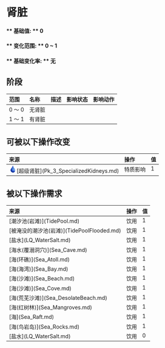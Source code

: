 # 肾脏  
#### ** 基础值: ** 0   
#### ** 变化范围: ** 0 ~ 1  
#### ** 基础变化率: ** 无   
## 阶段  
<table class="table table-bordered" data-toggle="table"  ><thead style=""><tr ><th  style="text-align:left;vertical-align:top;"  >范围</th><th  style="text-align:left;vertical-align:top;"  >名称</th><th  style="text-align:left;vertical-align:top;"  data-sortable="true"  >描述</th><th  style="text-align:left;vertical-align:top;"  data-sortable="true"  >影响状态</th><th  style="text-align:left;vertical-align:top;"  data-sortable="true"  >影响动作</th></tr></thead><tr ><td  style="text-align:left;vertical-align:top;"  >0 ～ 0</td><td  style="text-align:left;vertical-align:top;"  >无肾脏</td><td  style="text-align:left;vertical-align:top;"  ></td><td  style="text-align:left;vertical-align:top;"  ></td><td  style="text-align:left;vertical-align:top;"  ></td></tr><tr ><td  style="text-align:left;vertical-align:top;"  >1 ～ 1</td><td  style="text-align:left;vertical-align:top;"  >有肾脏</td><td  style="text-align:left;vertical-align:top;"  ></td><td  style="text-align:left;vertical-align:top;"  ></td><td  style="text-align:left;vertical-align:top;"  ></td></tr></tbody></table>  
  
## 可被以下操作改变  
<table class="table table-bordered" data-toggle="table"  ><thead style=""><tr ><th  style="text-align:left;vertical-align:top;"  >来源</th><th  style="text-align:left;vertical-align:top;"  >操作</th><th  style="text-align:left;vertical-align:top;"  data-sortable="true"  >值</th></tr></thead><tr ><td  style="text-align:left;vertical-align:top;"  ><div style="width:20px;display:inline-block;text-align:center"><img decoding="async" src="../wiki/Sprite/Thirst.png" href="a.md" style="max-width:20px;max-height:20px;"></div>[超级肾脏](Pk_3_SpecializedKidneys.md)</td><td  style="text-align:left;vertical-align:top;"  >特质影响</td><td  style="text-align:left;vertical-align:top;"  >1</td></tr></tbody></table>  
  
## 被以下操作需求  
<table class="table table-bordered" data-toggle="table"  ><thead style=""><tr ><th  style="text-align:left;vertical-align:top;"  >来源</th><th  style="text-align:left;vertical-align:top;"  >操作</th><th  style="text-align:left;vertical-align:top;"  data-sortable="true"  >值</th></tr></thead><tr ><td  style="text-align:left;vertical-align:top;"  >[潮汐池(岩滩)](TidePool.md)</td><td  style="text-align:left;vertical-align:top;"  >饮用</td><td  style="text-align:left;vertical-align:top;"  >1</td></tr><tr ><td  style="text-align:left;vertical-align:top;"  >[被淹没的潮汐池(岩滩)](TidePoolFlooded.md)</td><td  style="text-align:left;vertical-align:top;"  >饮用</td><td  style="text-align:left;vertical-align:top;"  >1</td></tr><tr ><td  style="text-align:left;vertical-align:top;"  >[盐水](LQ_WaterSalt.md)</td><td  style="text-align:left;vertical-align:top;"  >饮用</td><td  style="text-align:left;vertical-align:top;"  >1</td></tr><tr ><td  style="text-align:left;vertical-align:top;"  >[海水(覆溺洞穴)](Sea_Cave.md)</td><td  style="text-align:left;vertical-align:top;"  >饮用</td><td  style="text-align:left;vertical-align:top;"  >1</td></tr><tr ><td  style="text-align:left;vertical-align:top;"  >[海(环礁)](Sea_Atoll.md)</td><td  style="text-align:left;vertical-align:top;"  >饮用</td><td  style="text-align:left;vertical-align:top;"  >1</td></tr><tr ><td  style="text-align:left;vertical-align:top;"  >[海(海湾)](Sea_Bay.md)</td><td  style="text-align:left;vertical-align:top;"  >饮用</td><td  style="text-align:left;vertical-align:top;"  >1</td></tr><tr ><td  style="text-align:left;vertical-align:top;"  >[海(沙滩)](Sea_Beach.md)</td><td  style="text-align:left;vertical-align:top;"  >饮用</td><td  style="text-align:left;vertical-align:top;"  >1</td></tr><tr ><td  style="text-align:left;vertical-align:top;"  >[海(沙滩)](Sea_Cove.md)</td><td  style="text-align:left;vertical-align:top;"  >饮用</td><td  style="text-align:left;vertical-align:top;"  >1</td></tr><tr ><td  style="text-align:left;vertical-align:top;"  >[海(荒芜沙滩)](Sea_DesolateBeach.md)</td><td  style="text-align:left;vertical-align:top;"  >饮用</td><td  style="text-align:left;vertical-align:top;"  >1</td></tr><tr ><td  style="text-align:left;vertical-align:top;"  >[海(红树林)](Sea_Mangroves.md)</td><td  style="text-align:left;vertical-align:top;"  >饮用</td><td  style="text-align:left;vertical-align:top;"  >1</td></tr><tr ><td  style="text-align:left;vertical-align:top;"  >[海](Sea_Raft.md)</td><td  style="text-align:left;vertical-align:top;"  >饮用</td><td  style="text-align:left;vertical-align:top;"  >1</td></tr><tr ><td  style="text-align:left;vertical-align:top;"  >[海(鸟岩岛)](Sea_Rocks.md)</td><td  style="text-align:left;vertical-align:top;"  >饮用</td><td  style="text-align:left;vertical-align:top;"  >1</td></tr><tr ><td  style="text-align:left;vertical-align:top;"  >[盐水](LQ_WaterSalt.md)</td><td  style="text-align:left;vertical-align:top;"  >饮用</td><td  style="text-align:left;vertical-align:top;"  >0</td></tr></tbody></table>  
  


<script>document.title="肾脏 - 卡牌生存百科 Card Survival Wiki";</script>